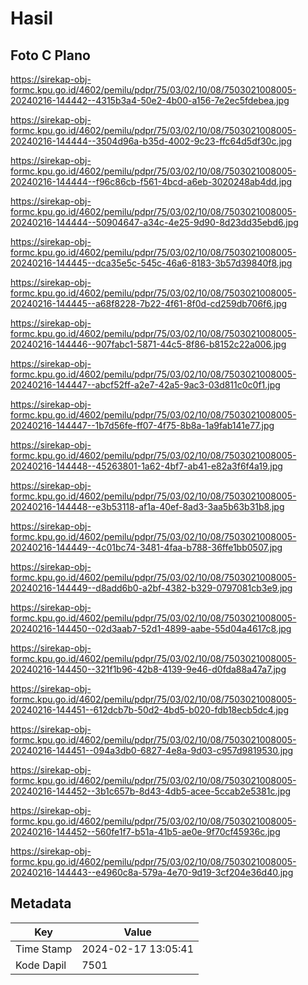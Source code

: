 # Hasil

## Foto C Plano

https://sirekap-obj-formc.kpu.go.id/4602/pemilu/pdpr/75/03/02/10/08/7503021008005-20240216-144442--4315b3a4-50e2-4b00-a156-7e2ec5fdebea.jpg

https://sirekap-obj-formc.kpu.go.id/4602/pemilu/pdpr/75/03/02/10/08/7503021008005-20240216-144444--3504d96a-b35d-4002-9c23-ffc64d5df30c.jpg

https://sirekap-obj-formc.kpu.go.id/4602/pemilu/pdpr/75/03/02/10/08/7503021008005-20240216-144444--f96c86cb-f561-4bcd-a6eb-3020248ab4dd.jpg

https://sirekap-obj-formc.kpu.go.id/4602/pemilu/pdpr/75/03/02/10/08/7503021008005-20240216-144444--50904647-a34c-4e25-9d90-8d23dd35ebd6.jpg

https://sirekap-obj-formc.kpu.go.id/4602/pemilu/pdpr/75/03/02/10/08/7503021008005-20240216-144445--dca35e5c-545c-46a6-8183-3b57d39840f8.jpg

https://sirekap-obj-formc.kpu.go.id/4602/pemilu/pdpr/75/03/02/10/08/7503021008005-20240216-144445--a68f8228-7b22-4f61-8f0d-cd259db706f6.jpg

https://sirekap-obj-formc.kpu.go.id/4602/pemilu/pdpr/75/03/02/10/08/7503021008005-20240216-144446--907fabc1-5871-44c5-8f86-b8152c22a006.jpg

https://sirekap-obj-formc.kpu.go.id/4602/pemilu/pdpr/75/03/02/10/08/7503021008005-20240216-144447--abcf52ff-a2e7-42a5-9ac3-03d811c0c0f1.jpg

https://sirekap-obj-formc.kpu.go.id/4602/pemilu/pdpr/75/03/02/10/08/7503021008005-20240216-144447--1b7d56fe-ff07-4f75-8b8a-1a9fab141e77.jpg

https://sirekap-obj-formc.kpu.go.id/4602/pemilu/pdpr/75/03/02/10/08/7503021008005-20240216-144448--45263801-1a62-4bf7-ab41-e82a3f6f4a19.jpg

https://sirekap-obj-formc.kpu.go.id/4602/pemilu/pdpr/75/03/02/10/08/7503021008005-20240216-144448--e3b53118-af1a-40ef-8ad3-3aa5b63b31b8.jpg

https://sirekap-obj-formc.kpu.go.id/4602/pemilu/pdpr/75/03/02/10/08/7503021008005-20240216-144449--4c01bc74-3481-4faa-b788-36ffe1bb0507.jpg

https://sirekap-obj-formc.kpu.go.id/4602/pemilu/pdpr/75/03/02/10/08/7503021008005-20240216-144449--d8add6b0-a2bf-4382-b329-0797081cb3e9.jpg

https://sirekap-obj-formc.kpu.go.id/4602/pemilu/pdpr/75/03/02/10/08/7503021008005-20240216-144450--02d3aab7-52d1-4899-aabe-55d04a4617c8.jpg

https://sirekap-obj-formc.kpu.go.id/4602/pemilu/pdpr/75/03/02/10/08/7503021008005-20240216-144450--321f1b96-42b8-4139-9e46-d0fda88a47a7.jpg

https://sirekap-obj-formc.kpu.go.id/4602/pemilu/pdpr/75/03/02/10/08/7503021008005-20240216-144451--612dcb7b-50d2-4bd5-b020-fdb18ecb5dc4.jpg

https://sirekap-obj-formc.kpu.go.id/4602/pemilu/pdpr/75/03/02/10/08/7503021008005-20240216-144451--094a3db0-6827-4e8a-9d03-c957d9819530.jpg

https://sirekap-obj-formc.kpu.go.id/4602/pemilu/pdpr/75/03/02/10/08/7503021008005-20240216-144452--3b1c657b-8d43-4db5-acee-5ccab2e5381c.jpg

https://sirekap-obj-formc.kpu.go.id/4602/pemilu/pdpr/75/03/02/10/08/7503021008005-20240216-144452--560fe1f7-b51a-41b5-ae0e-9f70cf45936c.jpg

https://sirekap-obj-formc.kpu.go.id/4602/pemilu/pdpr/75/03/02/10/08/7503021008005-20240216-144443--e4960c8a-579a-4e70-9d19-3cf204e36d40.jpg


## Metadata

| Key        | Value               |
| ---------- | ------------------- |
| Time Stamp | 2024-02-17 13:05:41 |
| Kode Dapil | 7501                |




